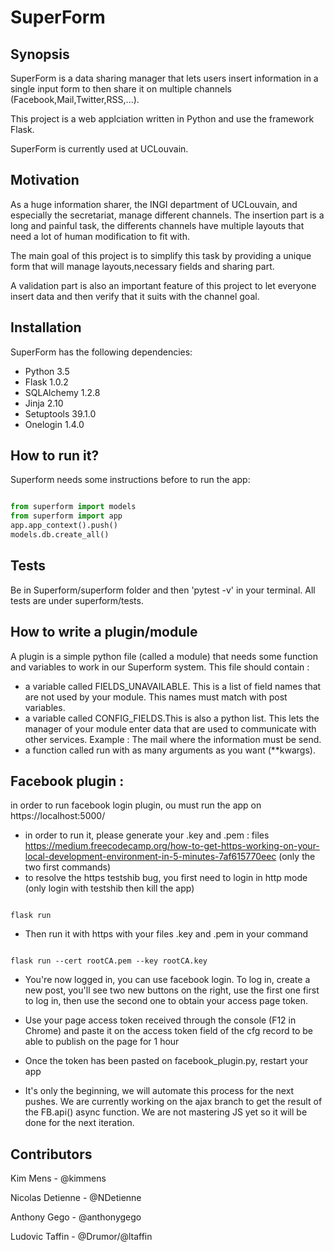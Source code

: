 # SuperForm


## Synopsis

SuperForm is a data sharing manager that lets users insert information in a single input form to then share it on multiple channels (Facebook,Mail,Twitter,RSS,...).

This project is a web applciation written in Python and use the framework Flask.

SuperForm is currently used at UCLouvain.


## Motivation

As a huge information sharer, the INGI department of UCLouvain, and especially the secretariat, manage different channels. The insertion part is a long and painful task, the differents channels have multiple layouts that need a lot of human modification to fit with.

The main goal of this project is to simplify this task by providing a unique form that will manage layouts,necessary fields and sharing part.

A validation part is also an important feature of this project to let everyone insert data and then verify that it suits with the channel goal.

## Installation

SuperForm has the following dependencies:

* Python 3.5
* Flask 1.0.2
* SQLAlchemy 1.2.8
* Jinja 2.10
* Setuptools 39.1.0
* Onelogin 1.4.0

## How to run it?

Superform needs some instructions before to run the app:

```python

from superform import models
from superform import app
app.app_context().push()
models.db.create_all()

```

## Tests

Be in Superform/superform folder and then 'pytest -v' in your terminal.
All tests are under superform/tests.

## How to write a plugin/module

A plugin is a simple python file (called a module) that needs some function and variables to work in our Superform system.
This file should contain :

* a variable called FIELDS_UNAVAILABLE. This is a list of field names that are not used by your module. This names must match with post variables.
* a variable called CONFIG_FIELDS.This is also a python list. This lets the manager of your module enter data that are used to communicate with other services. Example : The mail where the information must be send.
* a function called run with as many arguments as you want (**kwargs).

## Facebook plugin : 
in order to run facebook login plugin, ou must run the app on https://localhost:5000/
* in order to run it, please generate your .key and .pem : files https://medium.freecodecamp.org/how-to-get-https-working-on-your-local-development-environment-in-5-minutes-7af615770eec (only the two first commands)
* to resolve the https testshib bug, you first need to login in http mode (only login with testshib then kill the app)
```shell

flask run

```
* Then run it with https with your files .key and .pem in your command

```shell

flask run --cert rootCA.pem --key rootCA.key

```

* You're now logged in, you can use facebook login. To log in, create a new post, you'll see two new buttons on the right, use the first one first to log in, then use the second one to obtain your access page token. 

* Use your page access token received through the console (F12 in Chrome) and paste it on the access token field  of the cfg record to be able to publish on the page for 1 hour

* Once the token has been pasted on facebook_plugin.py, restart your app 

* It's only the beginning, we will automate this process for the next pushes. We are currently working on the ajax branch to get the result of the FB.api() async function. We are not mastering JS yet so it will be done for the next iteration.

## Contributors

Kim Mens - @kimmens 

Nicolas Detienne - @NDetienne

Anthony Gego - @anthonygego

Ludovic Taffin - @Drumor/@ltaffin
